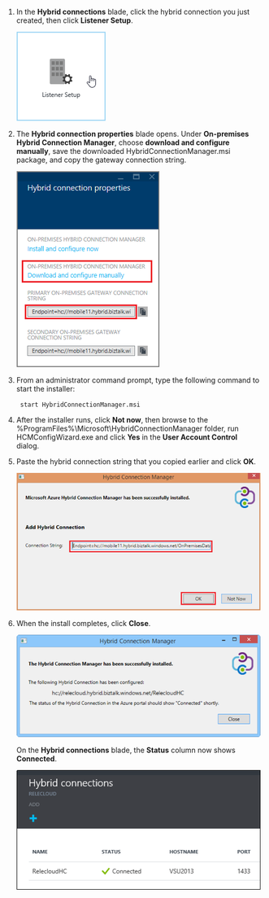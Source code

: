 
1. In the **Hybrid connections** blade, click the hybrid connection you just created, then click **Listener Setup**.
    
    ![Click Listener Setup](./media/app-service-hybrid-connections-manager-install/D04ClickListenerSetup.png)
    
4. The **Hybrid connection properties** blade opens. Under **On-premises Hybrid Connection Manager**, choose **download and configure manually**, save the downloaded HybridConnectionManager.msi package, and copy the gateway connection string.
    
    ![Click here to install](./media/app-service-hybrid-connections-manager-install/D05ClickToInstallHCM.png)
    
5. From an administrator command prompt, type the following command to start the installer:

        start HybridConnectionManager.msi
 
7. After the installer runs, click **Not now**, then browse to the %ProgramFiles%\Microsoft\HybridConnectionManager folder, run HCMConfigWizard.exe and click **Yes** in the **User Account Control** dialog.
        
7. Paste the hybrid connection string that you copied earlier and click **OK**. 
    
    ![Installing](./media/app-service-hybrid-connections-manager-install/D08aHCMInstallManual.png)
    
8. When the install completes, click **Close**.
    
    ![Click Close](./media/app-service-hybrid-connections-manager-install/D09HCMInstallComplete.png)
    
    On the **Hybrid connections** blade, the **Status** column now shows **Connected**. 
    
    ![Connected Status](./media/app-service-hybrid-connections-manager-install/D10HCStatusConnected.png)
